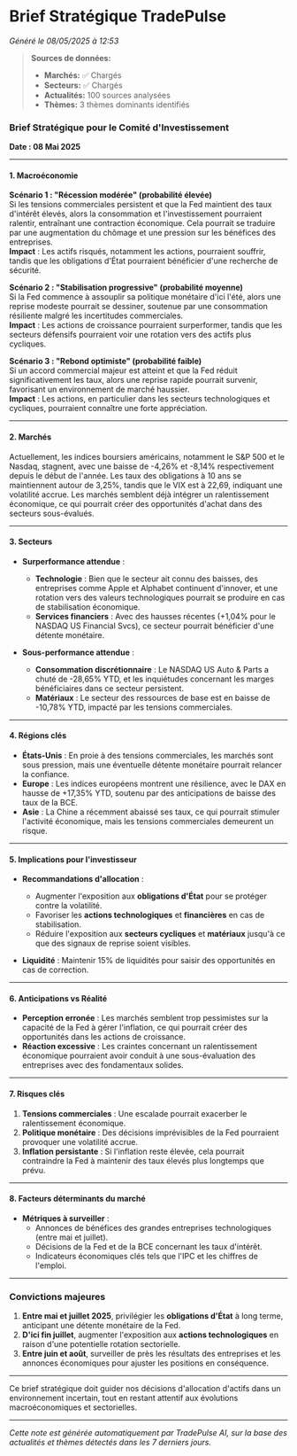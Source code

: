 # Brief Stratégique TradePulse

*Généré le 08/05/2025 à 12:53*

> **Sources de données:**
> - **Marchés:** ✅ Chargés
> - **Secteurs:** ✅ Chargés
> - **Actualités:** 100 sources analysées
> - **Thèmes:** 3 thèmes dominants identifiés

### Brief Stratégique pour le Comité d'Investissement

**Date : 08 Mai 2025**

---

#### 1. Macroéconomie

**Scénario 1 : "Récession modérée" (probabilité élevée)**  
Si les tensions commerciales persistent et que la Fed maintient des taux d'intérêt élevés, alors la consommation et l'investissement pourraient ralentir, entraînant une contraction économique. Cela pourrait se traduire par une augmentation du chômage et une pression sur les bénéfices des entreprises.  
**Impact** : Les actifs risqués, notamment les actions, pourraient souffrir, tandis que les obligations d'État pourraient bénéficier d'une recherche de sécurité.

**Scénario 2 : "Stabilisation progressive" (probabilité moyenne)**  
Si la Fed commence à assouplir sa politique monétaire d'ici l'été, alors une reprise modeste pourrait se dessiner, soutenue par une consommation résiliente malgré les incertitudes commerciales.  
**Impact** : Les actions de croissance pourraient surperformer, tandis que les secteurs défensifs pourraient voir une rotation vers des actifs plus cycliques.

**Scénario 3 : "Rebond optimiste" (probabilité faible)**  
Si un accord commercial majeur est atteint et que la Fed réduit significativement les taux, alors une reprise rapide pourrait survenir, favorisant un environnement de marché haussier.  
**Impact** : Les actions, en particulier dans les secteurs technologiques et cycliques, pourraient connaître une forte appréciation.

---

#### 2. Marchés

Actuellement, les indices boursiers américains, notamment le S&P 500 et le Nasdaq, stagnent, avec une baisse de -4,26% et -8,14% respectivement depuis le début de l'année. Les taux des obligations à 10 ans se maintiennent autour de 3,25%, tandis que le VIX est à 22,69, indiquant une volatilité accrue. Les marchés semblent déjà intégrer un ralentissement économique, ce qui pourrait créer des opportunités d'achat dans des secteurs sous-évalués.

---

#### 3. Secteurs

- **Surperformance attendue** :  
  - **Technologie** : Bien que le secteur ait connu des baisses, des entreprises comme Apple et Alphabet continuent d'innover, et une rotation vers des valeurs technologiques pourrait se produire en cas de stabilisation économique.
  - **Services financiers** : Avec des hausses récentes (+1,04% pour le NASDAQ US Financial Svcs), ce secteur pourrait bénéficier d'une détente monétaire.

- **Sous-performance attendue** :  
  - **Consommation discrétionnaire** : Le NASDAQ US Auto & Parts a chuté de -28,65% YTD, et les inquiétudes concernant les marges bénéficiaires dans ce secteur persistent.
  - **Matériaux** : Le secteur des ressources de base est en baisse de -10,78% YTD, impacté par les tensions commerciales.

---

#### 4. Régions clés

- **États-Unis** : En proie à des tensions commerciales, les marchés sont sous pression, mais une éventuelle détente monétaire pourrait relancer la confiance.
- **Europe** : Les indices européens montrent une résilience, avec le DAX en hausse de +17,35% YTD, soutenu par des anticipations de baisse des taux de la BCE.
- **Asie** : La Chine a récemment abaissé ses taux, ce qui pourrait stimuler l'activité économique, mais les tensions commerciales demeurent un risque.

---

#### 5. Implications pour l'investisseur

- **Recommandations d'allocation** :
  - Augmenter l'exposition aux **obligations d'État** pour se protéger contre la volatilité.
  - Favoriser les **actions technologiques** et **financières** en cas de stabilisation.
  - Réduire l'exposition aux **secteurs cycliques** et **matériaux** jusqu'à ce que des signaux de reprise soient visibles.
  
- **Liquidité** : Maintenir 15% de liquidités pour saisir des opportunités en cas de correction.

---

#### 6. Anticipations vs Réalité

- **Perception erronée** : Les marchés semblent trop pessimistes sur la capacité de la Fed à gérer l'inflation, ce qui pourrait créer des opportunités dans les actions de croissance.
- **Réaction excessive** : Les craintes concernant un ralentissement économique pourraient avoir conduit à une sous-évaluation des entreprises avec des fondamentaux solides.

---

#### 7. Risques clés

1. **Tensions commerciales** : Une escalade pourrait exacerber le ralentissement économique.
2. **Politique monétaire** : Des décisions imprévisibles de la Fed pourraient provoquer une volatilité accrue.
3. **Inflation persistante** : Si l'inflation reste élevée, cela pourrait contraindre la Fed à maintenir des taux élevés plus longtemps que prévu.

---

#### 8. Facteurs déterminants du marché

- **Métriques à surveiller** : 
  - Annonces de bénéfices des grandes entreprises technologiques (entre mai et juillet).
  - Décisions de la Fed et de la BCE concernant les taux d'intérêt.
  - Indicateurs économiques clés tels que l'IPC et les chiffres de l'emploi.

---

### Convictions majeures

1. **Entre mai et juillet 2025**, privilégier les **obligations d'État** à long terme, anticipant une détente monétaire de la Fed.
2. **D'ici fin juillet**, augmenter l'exposition aux **actions technologiques** en raison d'une potentielle rotation sectorielle.
3. **Entre juin et août**, surveiller de près les résultats des entreprises et les annonces économiques pour ajuster les positions en conséquence.

--- 

Ce brief stratégique doit guider nos décisions d'allocation d'actifs dans un environnement incertain, tout en restant attentif aux évolutions macroéconomiques et sectorielles.

---

*Cette note est générée automatiquement par TradePulse AI, sur la base des actualités et thèmes détectés dans les 7 derniers jours.*
